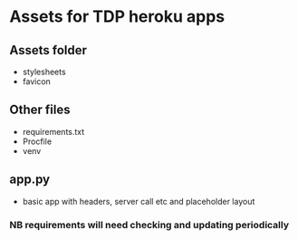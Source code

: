 # Assets for TDP heroku apps
## Assets folder
- stylesheets
- favicon
## Other files
- requirements.txt
- Procfile
- venv
## app.py
- basic app with headers, server call etc and placeholder layout  
### NB requirements will need checking and updating periodically

